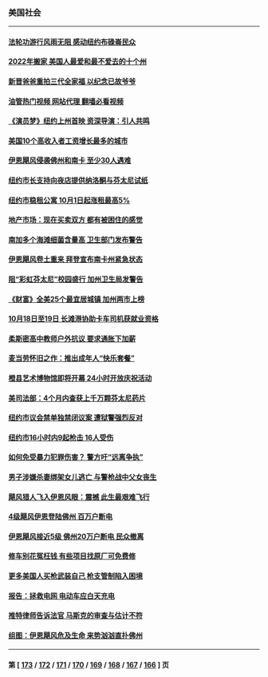### 美国社会
---
#### [法轮功游行风雨无阻 感动纽约布碌崙民众](../../pages/ncid1078160/n13837713.md?10040045) 
#### [2022年搬家 美国人最爱和最不爱去的十个州](../../pages/ncid1078160/n13837377.md?10040045) 
#### [新晋爸爸重拍三代全家福 以纪念已故爷爷](../../pages/ncid1078160/n13837271.md?10040045) 
#### [油管热门视频 网站代理 翻墙必看视频](http://209.222.30.114:81/youtube.html?10040045)
#### [《演员梦》纽约上州首映 资深导演：引人共鸣](../../pages/ncid1078160/n13837314.md?10040045) 
#### [美国10个高收入者工资增长最多的城市](../../pages/ncid1078160/n13836986.md?10040045) 
#### [伊恩飓风侵袭佛州和南卡 至少30人遇难](../../pages/ncid1078160/n13836923.md?10040045) 
#### [纽约市长支持向夜店提供纳洛酮与芬太尼试纸](../../pages/ncid1078160/n13836582.md?10040045) 
#### [纽约市稳租公寓 10月1日起涨租最高5%](../../pages/ncid1078160/n13836584.md?10040045) 
#### [地产市场：现在买卖双方 都有被困住的感觉](../../pages/ncid1078160/n13836571.md?10040045) 
#### [南加多个海滩细菌含量高 卫生部门发布警告](../../pages/ncid1078160/n13836537.md?10040045) 
#### [伊恩飓风卷土重来  拜登宣布南卡州紧急状态](../../pages/ncid1078160/n13836310.md?10040045) 
#### [阻“彩虹芬太尼”校园盛行 加州卫生局发警告](../../pages/ncid1078160/n13835825.md?10040045) 
#### [《财富》全美25个最宜居城镇 加州两市上榜](../../pages/ncid1078160/n13835796.md?10040045) 
#### [10月18日至19日 长滩港协助卡车司机获就业资格](../../pages/ncid1078160/n13835776.md?10040045) 
#### [柔斯密高中教师户外抗议 要求通胀下加薪](../../pages/ncid1078160/n13835749.md?10040045) 
#### [麦当劳怀旧之作：推出成年人“快乐套餐”](../../pages/ncid1078160/n13835697.md?10040045) 
#### [橙县艺术博物馆即将开幕 24小时开放庆祝活动](../../pages/ncid1078160/n13835647.md?10040045) 
#### [美司法部：4个月内查获上千万颗芬太尼药片](../../pages/ncid1078160/n13835129.md?10040045) 
#### [纽约市议会禁单独禁闭议案 遭狱警强烈反对](../../pages/ncid1078160/n13835020.md?10040045) 
#### [纽约市16小时内9起枪击 16人受伤](../../pages/ncid1078160/n13834999.md?10040045) 
#### [如何免受暴力犯罪伤害？ 警方吁“远离争执”](../../pages/ncid1078160/n13834954.md?10040045) 
#### [男子涉嫌杀妻绑架女儿逃亡 与警枪战中父女丧生](../../pages/ncid1078160/n13834916.md?10040045) 
#### [飓风猎人飞入伊恩风眼：震撼 此生最艰难飞行](../../pages/ncid1078160/n13834795.md?10040045) 
#### [4级飓风伊恩登陆佛州 百万户断电](../../pages/ncid1078160/n13834781.md?10040045) 
#### [伊恩飓风接近5级 佛州20万户断电 民众撤离](../../pages/ncid1078160/n13834670.md?10040045) 
#### [修车别花冤枉钱 有些项目找原厂可免费修](../../pages/ncid1078160/n13834242.md?10040045) 
#### [更多美国人买枪武装自己 枪支管制陷入困境](../../pages/ncid1078160/n13834048.md?10040045) 
#### [报告：拯救电网 电动车应白天充电](../../pages/ncid1078160/n13834109.md?10040045) 
#### [推特律师告诉法官 马斯克的审查与估计不符](../../pages/ncid1078160/n13833998.md?10040045) 
#### [组图：伊恩飓风危及生命 来势汹汹直扑佛州](../../pages/ncid1078160/n13833963.md?10040045) 

---
#### 第 [ [173](./173.md?10040045) / [172](./172.md?10040045) / [171](./171.md?10040045) / [170](./170.md?10040045) / [169](./169.md?10040045) / [168](./168.md?10040045) / [167](./167.md?10040045) / [166](./166.md?10040045) ] 页
